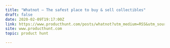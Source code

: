```yaml
---
title: "Whatnot — The safest place to buy & sell collectibles"
draft: false
date: 2020-02-09T19:17:00Z
link: https://www.producthunt.com/posts/whatnot?utm_medium=RSS&utm_source=hune
site: www.producthunt.com
topic: product hunt  

---
```

